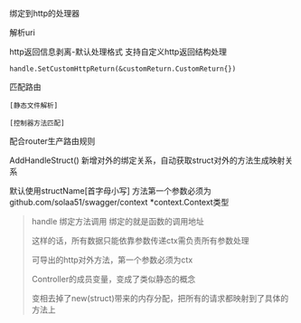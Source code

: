 绑定到http的处理器

解析uri

http返回信息剥离-默认处理格式
支持自定义http返回结构处理

    handle.SetCustomHttpReturn(&customReturn.CustomReturn{})

匹配路由

    [静态文件解析]

    [控制器方法匹配]

配合router生产路由规则

AddHandleStruct() 新增对外的绑定关系，自动获取struct对外的方法生成映射关系

默认使用structName[首字母小写] 方法第一个参数必须为github.com/solaa51/swagger/context *context.Context类型

> handle 绑定方法调用 绑定的就是函数的调用地址
>
> 这样的话，所有数据只能依靠参数传递ctx需负责所有参数处理
>
> 可导出的http对外方法，第一个参数必须为ctx
>
> Controller的成员变量，变成了类似静态的概念
>
> 变相去掉了new(struct)带来的内存分配，把所有的请求都映射到了具体的方法上
